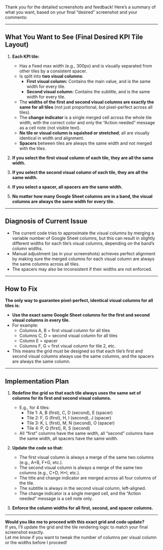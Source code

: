 Thank you for the detailed screenshots and feedback! Here’s a summary of what you want, based on your final “desired” screenshot and your comments:

---

## **What You Want to See (Final Desired KPI Tile Layout)**

1. **Each KPI tile:**
   - Has a fixed max width (e.g., 300px) and is visually separated from other tiles by a consistent spacer.
   - Is split into **two visual columns**:
     - **First visual column:** Contains the main value, and is the same width for every tile.
     - **Second visual column:** Contains the subtitle, and is the same width for every tile.
   - The **widths of the first and second visual columns are exactly the same for all tiles** (not just proportional, but pixel-perfect across all tiles).
   - The **change indicator** is a single merged cell across the whole tile width, with the correct color and only the “Action needed” message as a cell note (not visible text).
   - **No tile or visual column is squished or stretched**; all are visually identical in width and alignment.
   - **Spacers** between tiles are always the same width and not merged with the tiles.

2. **If you select the first visual column of each tile, they are all the same width.**
3. **If you select the second visual column of each tile, they are all the same width.**
4. **If you select a spacer, all spacers are the same width.**
5. **No matter how many Google Sheet columns are in a band, the visual columns are always the same width for every tile.**

---

## **Diagnosis of Current Issue**

- The current code tries to approximate the visual columns by merging a variable number of Google Sheet columns, but this can result in slightly different widths for each tile’s visual columns, depending on the band’s column widths.
- Manual adjustment (as in your screenshots) achieves perfect alignment by making sure the merged columns for each visual column are always the same columns across all tiles.
- The spacers may also be inconsistent if their widths are not enforced.

---

## **How to Fix**

**The only way to guarantee pixel-perfect, identical visual columns for all tiles is:**
- **Use the exact same Google Sheet columns for the first and second visual columns in every tile.**
- For example:
  - Columns A, B = first visual column for all tiles
  - Columns C, D = second visual column for all tiles
  - Column E = spacer
  - Columns F, G = first visual column for tile 2, etc.
- This means the grid must be designed so that each tile’s first and second visual columns always use the same columns, and the spacers are always the same column.

---

## **Implementation Plan**

1. **Redefine the grid so that each tile always uses the same set of columns for its first and second visual columns.**
   - E.g., for 4 tiles:
     - Tile 1: A, B (first), C, D (second), E (spacer)
     - Tile 2: F, G (first), H, I (second), J (spacer)
     - Tile 3: K, L (first), M, N (second), O (spacer)
     - Tile 4: P, Q (first), R, S (second)
   - All “first” columns have the same width, all “second” columns have the same width, all spacers have the same width.

2. **Update the code so that:**
   - The first visual column is always a merge of the same two columns (e.g., A+B, F+G, etc.).
   - The second visual column is always a merge of the same two columns (e.g., C+D, H+I, etc.).
   - The title and change indicator are merged across all four columns of the tile.
   - The subtitle is always in the second visual column, left-aligned.
   - The change indicator is a single merged cell, and the “Action needed” message is a cell note only.

3. **Enforce the column widths for all first, second, and spacer columns.**

---

**Would you like me to proceed with this exact grid and code update?**  
If yes, I’ll update the grid and the tile rendering logic to match your final screenshot exactly.  
Let me know if you want to tweak the number of columns per visual column or the widths before I proceed!
